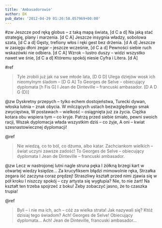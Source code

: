 ```yaml
---
title: 'Ambasadorowie'
author: DX
pub_date: '2012-04-29 01:26:58.057969+00:00'
---
```


#zw
Jeszcze pod ręką globus – z taką mapą świata, [d C a d]
Na jaką stać strategię, plany i marzenia. [d C A]
Jeszcze insygnia władzy, sobolowa szata, [d C a d]
Gęsty, trefiony włos i ręki gest bez drżenia. [d A d]
Jeszcze w zasięgu dłoni zegar – jeszcze wcześnie, [d C a d]
Pewności siebie ruch wskazówki nie odbiera. [d C A]
Wzrok – lustro duszy – widzi wszystko nawet we śnie, [d C a d]
Któremu spokój niesie Cyfra i Litera. [d A]

#ref
>Tyle zrobili już jak na swe młode lata, [D G D]
>Ulega dziejów wosk ich nieomylnym śladom – [D G A]
>To Georges de Selve – obiecujący dyplomata [h Fis G]
>I Jean de Dinteville – francuski ambasador. [D A D G (D)]

@zw
Dyskretny przepych – tylko echem dostojeństwa,
Turecki dywan, włoska lutnia – znak obycia.
W milczących ustach bezwzględnego smak zwycięstwa,
W postawach – wielkość – osiągnięta już za życia.
Ciężka kotara obu wspiera tym – co kryje.
Patrzą przed siebie śmiało, pewni swoich racji,
Wszak dyplomacja włada wszystkim dziś – co żyje,
A oni – kwiat szesnastowiecznej dyplomacji!

@ref
>Nie wiedzą, co to ból, co dżuma, albo katar.
>Zachciankom wielkich – świat uczyni zawsze zadość!
>To Georges de Selve – obiecujący dyplomata
>I Jean de Dinteville – francuski ambasador.

@zw
Lecz w nastrojonej lutni nagle struna pęka
I żółkną brzegi kart w otwartej wiedzy księdze…
Za krucyfiksem błądzi mimowolnie ręka,
Strzałka zegara iść zaczyna coraz prędzej!
Straszliwy kształt przed nimi zjawia się w pół kroku
I niszczy spokój – czy artysta się wygłupia?
Nie, to nie żart! Na kształt ten trzeba spojrzeć z boku!
Żeby zobaczyć jasno, że to czaszka trupia!

@ref
>Byli – i nie ma ich, ach – cóż za wielka strata!
>Jak nazywali się? Któż dzisiaj tego świadom?
>Ach! Georges de Selve! Obiecujący dyplomata…
>Ach! Jean de Dinteville, francuski ambasador…